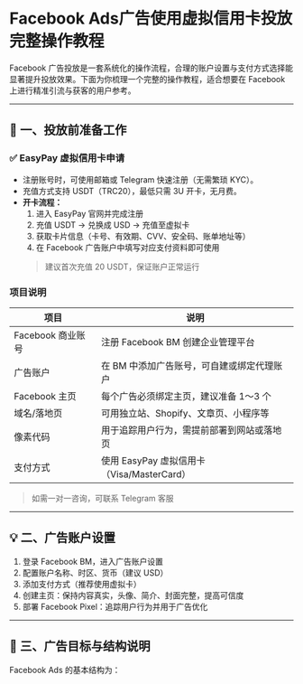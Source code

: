 # Facebook Ads广告使用虚拟信用卡投放完整操作教程

Facebook 广告投放是一套系统化的操作流程，合理的账户设置与支付方式选择能显著提升投放效果。下面为你梳理一个完整的操作教程，适合想要在 Facebook 上进行精准引流与获客的用户参考。

---

## 📌 一、投放前准备工作

### ✅ EasyPay 虚拟信用卡申请
- 注册账号时，可使用邮箱或 Telegram 快速注册（无需繁琐 KYC）。
- 充值方式支持 USDT（TRC20），最低只需 3U 开卡，无月费。
- **开卡流程：**
  1. 进入 EasyPay 官网并完成注册
  2. 充值 USDT → 兑换成 USD → 充值至虚拟卡
  3. 获取卡片信息（卡号、有效期、CVV、安全码、账单地址等）
  4. 在 Facebook 广告账户中填写对应支付资料即可使用
  > 建议首次充值 20 USDT，保证账户正常运行

### 项目说明

| 项目 | 说明 |
|------|------|
| Facebook 商业账号 | 注册 Facebook BM 创建企业管理平台 |
| 广告账户 | 在 BM 中添加广告账号，可自建或绑定代理账户 |
| Facebook 主页 | 每个广告必须绑定主页，建议准备 1～3 个 |
| 域名/落地页 | 可用独立站、Shopify、文章页、小程序等 |
| 像素代码 | 用于追踪用户行为，需提前部署到网站或落地页 |
| 支付方式 | 使用 EasyPay 虚拟信用卡（Visa/MasterCard） |

> 如需一对一咨询，可联系 Telegram 客服

---

## 💡 二、广告账户设置

1. 登录 Facebook BM，进入广告账户设置  
2. 配置账户名称、时区、货币（建议 USD）  
3. 添加支付方式（推荐使用虚拟卡）  
4. 创建主页：保持内容真实，头像、简介、封面完整，提高可信度  
5. 部署 Facebook Pixel：追踪用户行为并用于广告优化  

---

## 🎯 三、广告目标与结构说明

Facebook Ads 的基本结构为：


